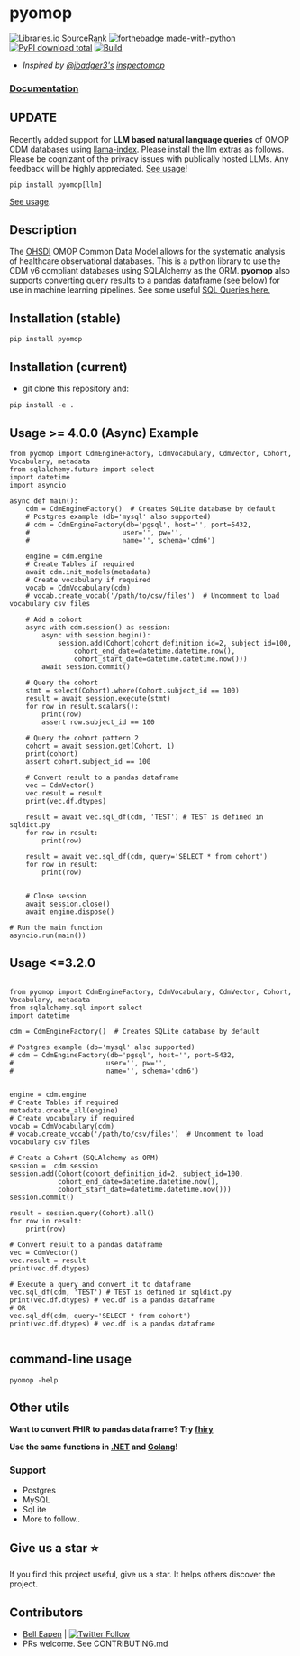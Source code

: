 # pyomop

![Libraries.io SourceRank](https://img.shields.io/librariesio/sourcerank/pypi/pyomop)
[![forthebadge made-with-python](http://ForTheBadge.com/images/badges/made-with-python.svg)](https://www.python.org/)
[![PyPI download total](https://img.shields.io/pypi/dm/pyomop.svg)](https://pypi.python.org/pypi/pyomop/)
[![Build](https://github.com/dermatologist/pyomop/workflows/Python%20Test/badge.svg)](https://nuchange.ca)

* *Inspired by [@jbadger3's](https://github.com/jbadger3) [inspectomop](https://github.com/jbadger3/inspectomop)*

### [Documentation](https://dermatologist.github.io/pyomop/)

## UPDATE
Recently added support for **LLM based natural language queries** of OMOP CDM databases using [llama-index](examples/llm_example.py). Please install the llm extras as follows. Please be cognizant of the privacy issues with publically hosted LLMs. Any feedback will be highly appreciated. [See usage](examples/llm_example.py)!

```
pip install pyomop[llm]
```
[See usage](examples/llm_example.py).

## Description

The [OHSDI](https://www.ohdsi.org/) OMOP Common Data Model allows for the systematic analysis of healthcare observational databases. This is a python library to use the CDM v6 compliant databases using SQLAlchemy as the ORM. **pyomop** also supports converting query results to a pandas dataframe (see below) for use in machine learning pipelines. See some useful [SQL Queries here.](https://github.com/OHDSI/QueryLibrary)

## Installation (stable)

```
pip install pyomop

```

## Installation (current)

* git clone this repository and:
```
pip install -e .
```

## Usage >= 4.0.0 (Async) Example
```
from pyomop import CdmEngineFactory, CdmVocabulary, CdmVector, Cohort, Vocabulary, metadata
from sqlalchemy.future import select
import datetime
import asyncio

async def main():
    cdm = CdmEngineFactory()  # Creates SQLite database by default
    # Postgres example (db='mysql' also supported)
    # cdm = CdmEngineFactory(db='pgsql', host='', port=5432,
    #                       user='', pw='',
    #                       name='', schema='cdm6')

    engine = cdm.engine
    # Create Tables if required
    await cdm.init_models(metadata)
    # Create vocabulary if required
    vocab = CdmVocabulary(cdm)
    # vocab.create_vocab('/path/to/csv/files')  # Uncomment to load vocabulary csv files

    # Add a cohort
    async with cdm.session() as session:
        async with session.begin():
            session.add(Cohort(cohort_definition_id=2, subject_id=100,
                cohort_end_date=datetime.datetime.now(),
                cohort_start_date=datetime.datetime.now()))
        await session.commit()

    # Query the cohort
    stmt = select(Cohort).where(Cohort.subject_id == 100)
    result = await session.execute(stmt)
    for row in result.scalars():
        print(row)
        assert row.subject_id == 100

    # Query the cohort pattern 2
    cohort = await session.get(Cohort, 1)
    print(cohort)
    assert cohort.subject_id == 100

    # Convert result to a pandas dataframe
    vec = CdmVector()
    vec.result = result
    print(vec.df.dtypes)

    result = await vec.sql_df(cdm, 'TEST') # TEST is defined in sqldict.py
    for row in result:
        print(row)

    result = await vec.sql_df(cdm, query='SELECT * from cohort')
    for row in result:
        print(row)


    # Close session
    await session.close()
    await engine.dispose()

# Run the main function
asyncio.run(main())
```

## Usage <=3.2.0

```

from pyomop import CdmEngineFactory, CdmVocabulary, CdmVector, Cohort, Vocabulary, metadata
from sqlalchemy.sql import select
import datetime

cdm = CdmEngineFactory()  # Creates SQLite database by default

# Postgres example (db='mysql' also supported)
# cdm = CdmEngineFactory(db='pgsql', host='', port=5432,
#                       user='', pw='',
#                       name='', schema='cdm6')


engine = cdm.engine
# Create Tables if required
metadata.create_all(engine)
# Create vocabulary if required
vocab = CdmVocabulary(cdm)
# vocab.create_vocab('/path/to/csv/files')  # Uncomment to load vocabulary csv files

# Create a Cohort (SQLAlchemy as ORM)
session =  cdm.session
session.add(Cohort(cohort_definition_id=2, subject_id=100,
            cohort_end_date=datetime.datetime.now(),
            cohort_start_date=datetime.datetime.now()))
session.commit()

result = session.query(Cohort).all()
for row in result:
    print(row)

# Convert result to a pandas dataframe
vec = CdmVector()
vec.result = result
print(vec.df.dtypes)

# Execute a query and convert it to dataframe
vec.sql_df(cdm, 'TEST') # TEST is defined in sqldict.py
print(vec.df.dtypes) # vec.df is a pandas dataframe
# OR
vec.sql_df(cdm, query='SELECT * from cohort')
print(vec.df.dtypes) # vec.df is a pandas dataframe


```

## command-line usage

```
pyomop -help
```

## Other utils

**Want to convert FHIR to pandas data frame? Try [fhiry](https://github.com/dermatologist/fhiry)**

**Use the same functions in [.NET](https://github.com/dermatologist/omopcdm-dot-net) and [Golang](https://github.com/E-Health/gocdm)!**

### Support
* Postgres
* MySQL
* SqLite
* More to follow..

## Give us a star ⭐️
If you find this project useful, give us a star. It helps others discover the project.

## Contributors

* [Bell Eapen](https://nuchange.ca) | [![Twitter Follow](https://img.shields.io/twitter/follow/beapen?style=social)](https://twitter.com/beapen)
* PRs welcome. See CONTRIBUTING.md
